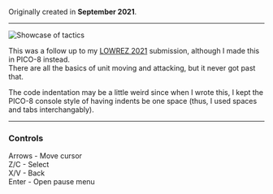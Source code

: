 Originally created in **September 2021**.

---

![Showcase of tactics](https://github.com/Klehrik/tactics/assets/78520710/f826a9a4-c8fe-4128-b998-7f60ab75c655)


This was a follow up to my [LOWREZ 2021](https://klehrik.itch.io/untitled-tactics-game) submission, although I made this in PICO-8 instead.  
There are all the basics of unit moving and attacking, but it never got past that.

The code indentation may be a little weird since when I wrote this, I kept the PICO-8 console style of having indents be one space (thus, I used spaces and tabs interchangably).

---

### Controls

Arrows - Move cursor  
Z/C - Select  
X/V - Back  
Enter - Open pause menu  
